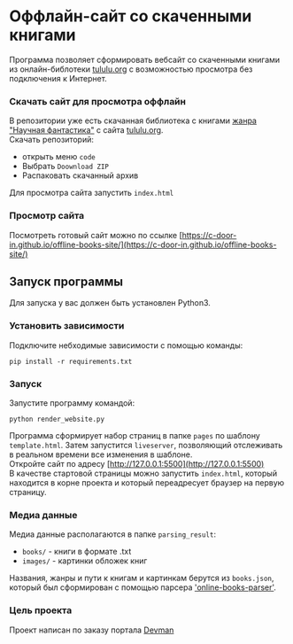 # Оффлайн-сайт со скаченными книгами
  Программа позволяет сформировать вебсайт со скаченными книгами 
  из онлайн-библотеки [tululu.org](https://tululu.org) 
  с возможностью просмотра без подключения к Интернет.

### Скачать сайт для просмотра оффлайн
  В репозитории уже есть скачанная библиотека с книгами [жанра "Научная фантастика"](https://tululu.org/l55/) 
  с сайта [tululu.org](https://tululu.org/).  
  Скачать репозиторий: 
  - открыть меню `code`
  - Выбрать `Doownload ZIP`
  - Распаковать скачанный архив

  Для просмотра сайта запустить `index.html`

### Просмотр сайта
  Посмотреть готовый сайт можно по ссылке 
  [https://c-door-in.github.io/offline-books-site/](https://c-door-in.github.io/offline-books-site/)

## Запуск программы
  Для запуска у вас должен быть установлен Python3.

  ### Установить зависимости
  Подключите небходимые зависимости с помощью команды:
  ```
  pip install -r requirements.txt
  ```
  ### Запуск
  Запустите программу командой:
  ```
  python render_website.py
  ```
  Программа сформирует набор страниц в папке `pages` по шаблону `template.html`.
  Затем запустится `liveserver`, позволяющий отслеживать в реальном времени
  все изменения в шаблоне.  
  Откройте сайт по адресу [http://127.0.0.1:5500](http://127.0.0.1:5500)  
  В качестве стартовой страницы можно запустить `index.html`, который находится в корне проекта 
  и который переадресует браузер на первую страницу.

  ### Медиа данные
  Медиа данные располагаются в папке `parsing_result`:
  - `books/` - книги в формате .txt
  - `images/` - картинки обложек книг

  Названия, жанры и пути к книгам и картинкам берутся из `books.json`, который был сформирован 
  с помощью парсера ['online-books-parser'](https://github.com/c-Door-in/online-books-parser).

### Цель проекта
  Проект написан по заказу портала [Devman](https://dvmn.org/)
 

